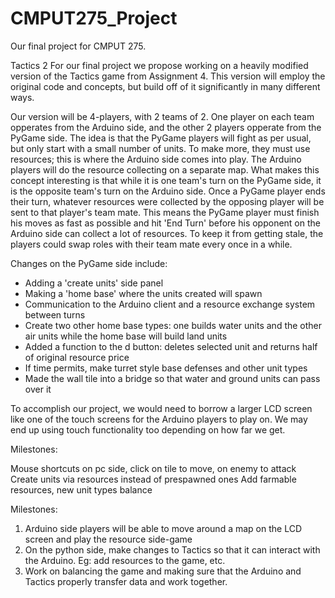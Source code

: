 CMPUT275_Project
================

Our final project for CMPUT 275.

Tactics 2
For our final project we propose working on a heavily modified version of the Tactics game from Assignment 4.
This version will employ the original code and concepts, but build off of it significantly in many different ways. 

Our version will be 4-players, with 2 teams of 2. One player on each team opperates from the Arduino side, and the other 2 players opperate from the PyGame side. The idea is that the PyGame players will fight as per usual, but only start with a small number of units. To make more, they must use resources; this is where the Arduino side comes into play. The Arduino players will do the resource collecting on a separate map. What makes this concept interesting is that while it is one team's turn on the PyGame side, it is the opposite team's turn on the Arduino side. Once a PyGame player ends their turn, whatever resources were collected by the opposing player will be sent to that player's team mate. This means the PyGame player must finish his moves as fast as possible and hit 'End Turn' before his opponent on the Arduino side can collect a lot of resources. To keep it from getting stale, the players could swap roles with their team mate every once in a while.

Changes on the PyGame side include:
- Adding a 'create units' side panel
- Making a 'home base' where the units created will spawn
- Communication to the Arduino client and a resource exchange system between turns
- Create two other home base types: one builds water units and the other air units while the home base will build land units
- Added a function to the d button: deletes selected unit and returns half of original resource price
- If time permits, make turret style base defenses and other unit types
- Made the wall tile into a bridge so that water and ground units can pass over it

To accomplish our project, we would need to borrow a larger LCD screen like one of the touch screens for the Arduino players to play on. We may end up using touch functionality too depending on how far we get.


Milestones:

Mouse shortcuts on pc side, click on tile to move, on enemy to attack
Create units via resources instead of prespawned ones
Add farmable resources, new unit types
balance

Milestones:

1. Arduino side players will be able to move around a map on the LCD screen and play the resource side-game
2. On the python side, make changes to Tactics so that it can interact with the Arduino. Eg: add resources to the game, etc.
3. Work on balancing the game and making sure that the Arduino and Tactics properly transfer data and work together.

